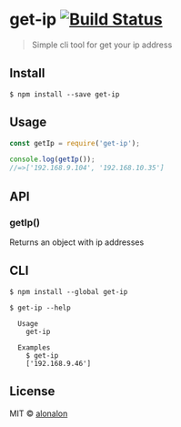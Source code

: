 # get-ip [![Build Status](https://travis-ci.org/alonalon/get-ip.svg?branch=master)](https://travis-ci.org/alonalon/get-ip)

> Simple cli tool for get your ip address


## Install

```
$ npm install --save get-ip
```


## Usage

```js
const getIp = require('get-ip');

console.log(getIp());
//=>['192.168.9.104', '192.168.10.35']
```

## API

### getIp()
Returns an object with ip addresses

## CLI

```
$ npm install --global get-ip
```

```
$ get-ip --help

  Usage
    get-ip

  Examples
    $ get-ip
    ['192.168.9.46']
```


## License

MIT © [alonalon](http://github.com/alonalon)
